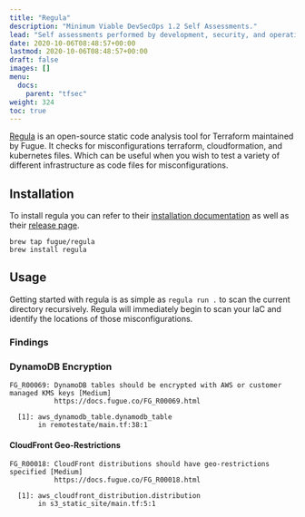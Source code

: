 ```yaml
---
title: "Regula"
description: "Minimum Viable DevSecOps 1.2 Self Assessments."
lead: "Self assessments performed by development, security, and operations teams provides them with the knowledge they need to improve."
date: 2020-10-06T08:48:57+00:00
lastmod: 2020-10-06T08:48:57+00:00
draft: false
images: []
menu:
  docs:
    parent: "tfsec"
weight: 324
toc: true
---
```


[Regula](https://github.com/fugue/regula) is an open-source static code analysis tool for Terraform maintained by Fugue. It checks for misconfigurations terraform, cloudformation, and kubernetes files. Which can be useful when you wish to test a variety of different infrastructure as code files for misconfigurations. 

## Installation

To install regula you can refer to their [installation documentation](https://github.com/fugue/regula#installation) as well as their [release page](https://github.com/fugue/regula/releases).

```
brew tap fugue/regula
brew install regula
```

## Usage

Getting started with regula is as simple as `regula run .` to scan the current directory recursively. Regula will immediately begin to scan your IaC and identify the locations of those misconfigurations.

### Findings

### DynamoDB Encryption

```
FG_R00069: DynamoDB tables should be encrypted with AWS or customer managed KMS keys [Medium]
           https://docs.fugue.co/FG_R00069.html

  [1]: aws_dynamodb_table.dynamodb_table
       in remotestate/main.tf:38:1
```

#### CloudFront Geo-Restrictions

```
FG_R00018: CloudFront distributions should have geo-restrictions specified [Medium]
           https://docs.fugue.co/FG_R00018.html

  [1]: aws_cloudfront_distribution.distribution
       in s3_static_site/main.tf:5:1
```